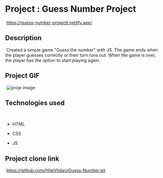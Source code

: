 # Project : Guess Number Project
​
https://guess-number-projectt.netlify.app/

## Description
​
Created a simple game "Guess the number" with JS. The game ends when the player guesses correctly or their turn runs out. When the game is over, the player has the option to start playing again.
​
## Project GIF
​
![proje image](/)

## Technologies used
​
- HTML
​
- CSS

- JS


## Project clone link
​
https://github.com/HilalVildan/Guess-Number.git
